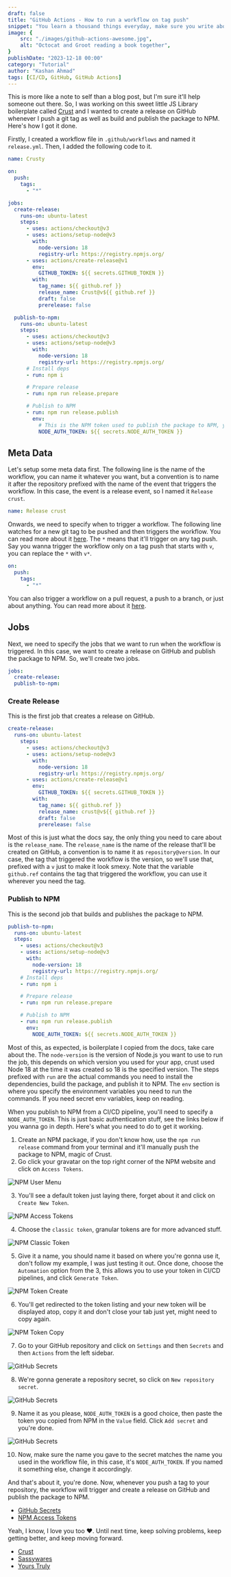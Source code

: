 ```yaml
---
draft: false
title: "GitHub Actions - How to run a workflow on tag push"
snippet: "You learn a thousand things everyday, make sure you write about the ones you wanna remember, like this one."
image: {
    src: "./images/github-actions-awesome.jpg",
    alt: "Octocat and Groot reading a book together",
}
publishDate: "2023-12-18 00:00"
category: "Tutorial"
author: "Kashan Ahmad"
tags: [CI/CD, GitHub, GitHub Actions]
---
```


This is more like a note to self than a blog post, but I'm sure it'll help someone out there. So, I was working on this sweet little JS Library boilerplate called [Crust](https://github.com/sassywares/crust) and I wanted to create a release on GitHub whenever I push a git tag as well as build and publish the package to NPM. Here's how I got it done.

Firstly, I created a workflow file in `.github/workflows` and named it `release.yml`. Then, I added the following code to it.

```yml
name: Crusty

on:
  push:
    tags:
      - "*"

jobs:
  create-release:
    runs-on: ubuntu-latest
    steps:
      - uses: actions/checkout@v3
      - uses: actions/setup-node@v3
        with:
          node-version: 18
          registry-url: https://registry.npmjs.org/
      - uses: actions/create-release@v1
        env:
          GITHUB_TOKEN: ${{ secrets.GITHUB_TOKEN }}
        with:
          tag_name: ${{ github.ref }}
          release_name: Crust@v${{ github.ref }}
          draft: false
          prerelease: false

  publish-to-npm:
    runs-on: ubuntu-latest
    steps:
      - uses: actions/checkout@v3
      - uses: actions/setup-node@v3
        with:
          node-version: 18
          registry-url: https://registry.npmjs.org/
      # Install deps
      - run: npm i

      # Prepare release
      - run: npm run release.prepare

      # Publish to NPM
      - run: npm run release.publish
        env:
          # This is the NPM token used to publish the package to NPM, you only need this if you've enabled publishing with access tokens. Read more about this [here](https://docs.npmjs.com/about-access-tokens). Once you have the token in NPM, you'll have to add it as a secret in the GitHub repository. Read more about GitHub secrets [here](https://docs.github.com/en/actions/reference/encrypted-secrets).
          NODE_AUTH_TOKEN: ${{ secrets.NODE_AUTH_TOKEN }}
```

## Meta Data

Let's setup some meta data first. The following line is the name of the workflow, you can name it whatever you want, but a convention is to name it after the repository prefixed with the name of the event that triggers the workflow. In this case, the event is a release event, so I named it `Release crust`.

```yml
name: Release crust
```

Onwards, we need to specify when to trigger a workflow. The following line watches for a new git tag to be pushed and then triggers the workflow. You can read more about it [here](https://docs.github.com/en/actions/reference/events-that-trigger-workflows#push). The `*` means that it'll trigger on any tag push. Say you wanna trigger the workflow only on a tag push that starts with `v`, you can replace the `*` with `v*`.

```yml
on:
  push:
    tags:
      - "*"
```

You can also trigger a workflow on a pull request, a push to a branch, or just about anything. You can read more about it [here](https://docs.github.com/en/actions/reference/events-that-trigger-workflows).

## Jobs

Next, we need to specify the jobs that we want to run when the workflow is triggered. In this case, we want to create a release on GitHub and publish the package to NPM. So, we'll create two jobs.

```yml
jobs:
  create-release:
  publish-to-npm:
```

### Create Release

This is the first job that creates a release on GitHub.

```yml
create-release:
  runs-on: ubuntu-latest
    steps:
      - uses: actions/checkout@v3
      - uses: actions/setup-node@v3
        with:
          node-version: 18
          registry-url: https://registry.npmjs.org/
      - uses: actions/create-release@v1
        env:
          GITHUB_TOKEN: ${{ secrets.GITHUB_TOKEN }}
        with:
          tag_name: ${{ github.ref }}
          release_name: crust@v${{ github.ref }}
          draft: false
          prerelease: false
```

Most of this is just what the docs say, the only thing you need to care about is the `release_name`. The `release_name` is the name of the release that'll be created on GitHub, a convention is to name it as `repository@version`. In our case, the tag that triggered the workflow is the version, so we'll use that, prefixed with a `v` just to make it look smexy. Note that the variable `github.ref` contains the tag that triggered the workflow, you can use it wherever you need the tag.

### Publish to NPM

This is the second job that builds and publishes the package to NPM.

```yml
publish-to-npm:
  runs-on: ubuntu-latest
  steps:
    - uses: actions/checkout@v3
    - uses: actions/setup-node@v3
      with:
        node-version: 18
        registry-url: https://registry.npmjs.org/
    # Install deps
    - run: npm i

    # Prepare release
    - run: npm run release.prepare

    # Publish to NPM
    - run: npm run release.publish
      env:
        NODE_AUTH_TOKEN: ${{ secrets.NODE_AUTH_TOKEN }}
```

Most of this, as expected, is boilerplate I copied from the docs, take care about the. The `node-version` is the version of Node.js you want to use to run the job, this depends on which version you used for your app, crust used Node 18 at the time it was created so 18 is the specified version. The steps prefixed with `run` are the actual commands you need to install the dependencies, build the package, and publish it to NPM. The `env` section is where you specify the environment variables you need to run the commands. If you need secret env variables, keep on reading.

When you publish to NPM from a CI/CD pipeline, you'll need to specify a `NODE_AUTH_TOKEN`. This is just basic authentication stuff, see the links below if you wanna go in depth. Here's what you need to do to get it working.

1. Create an NPM package, if you don't know how, use the `npm run release` command from your terminal and it'll manually push the package to NPM, magic of Crust.
2. Go click your gravatar on the top right corner of the NPM website and click on `Access Tokens`.

![NPM User Menu](./images/npm/npm-menu.png)

3. You'll see a default token just laying there, forget about it and click on `Create New Token`.

![NPM Access Tokens](./images/npm/npm-tokens.png)

4. Choose the `classic token`, granular tokens are for more advanced stuff.

![NPM Classic Token](./images/npm/npm-token-actions.png)

5. Give it a name, you should name it based on where you're gonna use it, don't follow my example, I was just testing it out. Once done, choose the `Automation` option from the 3, this allows you to use your token in CI/CD pipelines, and click `Generate Token`.

![NPM Token Create](./images/npm/npm-classic-token.png)

6. You'll get redirected to the token listing and your new token will be displayed atop, copy it and don't close your tab just yet, might need to copy again.

![NPM Token Copy](./images/npm/npm-token-copy.png)

7. Go to your GitHub repository and click on `Settings` and then `Secrets` and then `Actions` from the left sidebar.

![GitHub Secrets](./images/gh/gh-repo-secrets.png)

8. We're gonna generate a repository secret, so click on `New repository secret`.

![GitHub Secrets](./images/gh/gh-repo-create-secret.png)

9. Name it as you please, `NODE_AUTH_TOKEN` is a good choice, then paste the token you copied from NPM in the `Value` field. Click `Add secret` and you're done.

![GitHub Secrets](./images/gh/gh-repo-secret-name.png)

10. Now, make sure the name you gave to the secret matches the name you used in the workflow file, in this case, it's `NODE_AUTH_TOKEN`. If you named it something else, change it accordingly.

And that's about it, you're done. Now, whenever you push a tag to your repository, the workflow will trigger and create a release on GitHub and publish the package to NPM.

- [GitHub Secrets](https://docs.github.com/en/actions/reference/encrypted-secrets)
- [NPM Access Tokens](https://docs.npmjs.com/about-access-tokens)

Yeah, I know, I love you too ❤. Until next time, keep solving problems, keep getting better, and keep moving forward.

- [Crust](https://github.com/sassywares/crust)
- [Sassywares](https://sassywares.com/)
- [Yours Truly](https://kashanahmad.me/)
